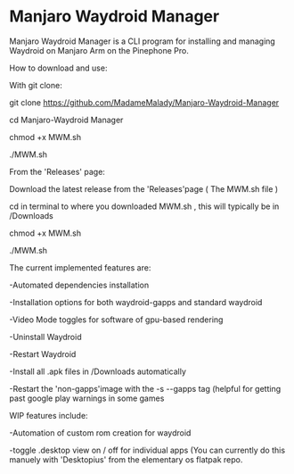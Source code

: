 # Manjaro Waydroid Manager
Manjaro Waydroid Manager is a CLI program for installing and managing Waydroid on Manjaro Arm on the Pinephone Pro.

How to download and use:

With git clone:

git clone https://github.com/MadameMalady/Manjaro-Waydroid-Manager

cd Manjaro-Waydroid Manager

chmod +x MWM.sh

./MWM.sh
    

From the 'Releases' page:

Download the latest release from the 'Releases'page (  The MWM.sh file  )

cd in terminal to where you downloaded MWM.sh , this will typically be in /Downloads

chmod +x MWM.sh

./MWM.sh




The current implemented features are:

-Automated dependencies installation

-Installation options for both waydroid-gapps and standard waydroid

-Video Mode toggles for software of gpu-based rendering

-Uninstall Waydroid

-Restart Waydroid

-Install all .apk files in /Downloads automatically

-Restart the 'non-gapps'image with the -s --gapps tag (helpful for getting past google play warnings in some games



WIP features include:

-Automation of custom rom creation for waydroid

-toggle .desktop view on / off for individual apps (You can currently do this manuely with 'Desktopius' from the elementary os flatpak repo.
